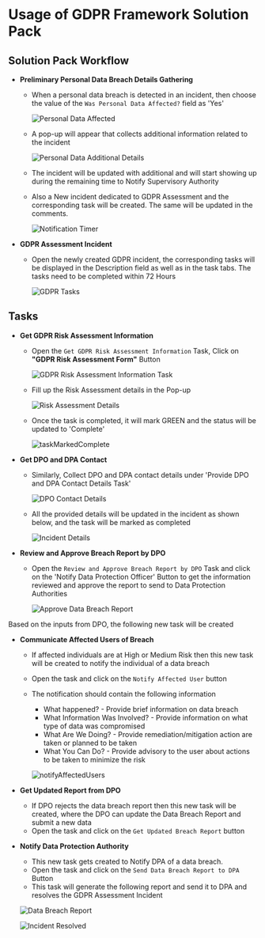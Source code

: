 # Usage of GDPR Framework Solution Pack

## Solution Pack Workflow

- **Preliminary Personal Data Breach Details Gathering**
  - When a personal data breach is detected in an incident, then choose the value of the `Was Personal Data Affected?` field as 'Yes'

    ![Personal Data Affected](media/personalDataAffected.png)

  - A pop-up will appear that collects additional information related to the incident

    ![Personal Data Additional Details](media/personalDataAdditionalDetails.png)

  - The incident will be updated with additional and will start showing up during the remaining time to Notify Supervisory Authority
  - Also a New incident dedicated to GDPR Assessment and the corresponding task will be created. The same will be updated in the comments.

    ![Notification Timer](media/notificationTimer.png)

- **GDPR Assessment Incident**
  - Open the newly created GDPR incident, the corresponding tasks will be displayed in the Description field as well as in the task tabs. The tasks need to be completed within 72 Hours

    ![GDPR Tasks](media/gdprTasks.png)

## Tasks

- **Get GDPR Risk Assessment Information**
  - Open the `Get GDPR Risk Assessment Information` Task, Click on **"GDPR Risk Assessment Form"** Button

    ![GDPR Risk Assessment Information Task](media/gdprRiskAssessmentInformationTask.png)

  - Fill up the Risk Assessment details in the Pop-up

    ![Risk Assessment Details](media/riskAssessmentDetails.png)

  - Once the task is completed, it will mark GREEN and the status will be updated to 'Complete'

    ![taskMarkedComplete](media/taskMarkedComplete.png)

- **Get DPO and DPA Contact**
  - Similarly, Collect DPO and DPA contact details under 'Provide DPO and DPA Contact Details Task'

    ![DPO Contact Details](media/dpoContact.png)

  - All the provided details will be updated in the incident as shown below, and the task will be marked as completed

    ![Incident Details](media/incidentDetails.png)

- **Review and Approve Breach Report by DPO**
  - Open the `Review and Approve Breach Report by DPO` Task and click on the 'Notify Data Protection Officer' Button to get the information reviewed and approve the report to send to Data Protection Authorities

    ![Approve Data Breach Report](media/approveDataBreachReport.png)
  
Based on the inputs from DPO, the following new task will be created

- **Communicate Affected Users of Breach**
  - If affected individuals are at High or Medium Risk then this new task will be created to notify the individual of a data breach
  - Open the task and click on the `Notify Affected User` button
  - The notification should contain the following information
    - What happened? - Provide brief information on data breach
    - What Information Was Involved? - Provide information on what type of data was compromised
    - What Are We Doing? - Provide remediation/mitigation action are taken or planned to be taken
    - What You Can Do? - Provide advisory to the user about actions to be taken to minimize the risk

    ![notifyAffectedUsers](media/notifyAffectedUsers.png)

- **Get Updated Report from DPO**
  - If DPO rejects the data breach report then this new task will be created, where the DPO can update the Data Breach Report and submit a new data
  - Open the task and click on the `Get Updated Breach Report` button

- **Notify Data Protection Authority**
  - This new task gets created to Notify DPA of a data breach.
  - Open the task and click on the `Send Data Breach Report to DPA` Button
  - This task will generate the following report and send it to DPA and resolves the GDPR Assessment Incident

  ![Data Breach Report](media/dataBreachReport.png)

  ![Incident Resolved](media/resolveIncident.png)
